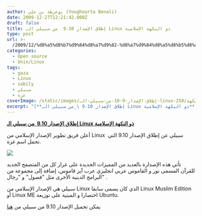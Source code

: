```yaml
---
author: يوغرطة بن علي (Youghourta Benali)
date: 2009-12-27T12:21:42.000Z
draft: false
title: إطلاق الإصدار 9.10  من سبيلي الـ Linux ذو النكهة الإسلامية
type: post
url: >-
  /2009/12/%d8%a5%d8%b7%d9%84%d8%a7%d9%82-%d8%a7%d9%84%d8%a5%d8%b5%d8%af%d8%a7%d8%b1-9-10-%d9%85%d9%86-%d8%b3%d8%a8%d9%8a%d9%84%d9%8a-%d8%a7%d9%84%d9%80-linux-%d8%b0%d9%88-%d8%a7%d9%84%d9%86%d9%83%d9%87%d8%a9/
categories:
  - Open source
  - Unix/Linux
tags:
  - gaza
  - Linux
  - sabily
  - سبيلي
  - غزة
coverImage: /static/images/إطلاق-الإصدار-9-10-من-سبيلي-الـ-linux-ذو-النكهة/250x200.png
excerpt: "[**إطلاق الإصدار 9.10 \_من سبيلي الـ Linux ذو النكهة الإسلامية**](https://www.it-scoop.com/2009/12/%d8%a5%d8%b7%d9%84%d8%a7%d9%82-%d8%a7%d9%84%d8%a5%d8%b5%d8%af%d8%a7%d8%b1-9-10-%d9%85%d9%86-%d8%b3%d8%a8%d9%8a%d9%84%d9%8a-%d8%a7%d9%84%d9%80-linux-%d8%b0%d9%88-%d8%a7%d9%84%d9%86%d9%83%d9%87%d8%a9/)\n\nأعلن فريق تطوير الإصدار الإسلامي من Linux \_سبيلي عن إطلاق الإصدار 9.10 التي تحمل اسم غزة.\n\n\n\nتأتي هذه الإصدارة بالعديد من المميزات الجديدة على غرار كل من المتصفح الجديد للقرآن المسمى نور"
---
```

[**إطلاق الإصدار 9.10  من سبيلي الـ Linux ذو النكهة الإسلامية**](https://www.it-scoop.com/2009/12/%d8%a5%d8%b7%d9%84%d8%a7%d9%82-%d8%a7%d9%84%d8%a5%d8%b5%d8%af%d8%a7%d8%b1-9-10-%d9%85%d9%86-%d8%b3%d8%a8%d9%8a%d9%84%d9%8a-%d8%a7%d9%84%d9%80-linux-%d8%b0%d9%88-%d8%a7%d9%84%d9%86%d9%83%d9%87%d8%a9/)

أعلن فريق تطوير الإصدار الإسلامي من Linux  سبيلي عن إطلاق الإصدار 9.10 التي تحمل اسم غزة.

![](/static/images/إطلاق-الإصدار-9-10-من-سبيلي-الـ-linux-ذو-النكهة/250x200.png)

تأتي هذه الإصدارة بالعديد من المميزات الجديدة على غرار كل من المتصفح الجديد للقرآن المسمى نور و القاموس عربي انجليزي عرب آيز قاموس، إضافة إلى مجموعة من البرامج الدينية الأخرى مثل "فصول" و "رجال" .

سبيلي هي الإصدار الإسلامي من Linux الذي كان يسمى سابقا Linux Muslim Edition  أو Linux ME اختصارا و المبنية على توزيعة Ubuntu.

يمكن تحميل الإصدار 9.10 من سبيلي من [هنا](http://www.sabily.org/website/index.php/ar/sabily/downloads)
